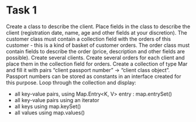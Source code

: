 # Task 1
Create a class to describe the client.
Place fields in the class to describe the client (registration date, name, age and other fields at your discretion).
The customer class must contain a collection field with the orders of this customer - this is a kind of basket of customer orders.
The order class must contain fields to describe the order (price, description and other fields are possible).
Create several clients.
Create several orders for each client and place them in the collection field for orders.
Create a collection of type Mar and fill it with pairs “client passport number” -> “client class object”.
Passport numbers can be stored as constants in an interface created for this purpose.
Loop through the collection and display:
- all key-value pairs, using Map.Entry<K, V> entry : map.entrySet()
- all key-value pairs using an iterator
- all keys using map.keySet()
- all values using map.values()
